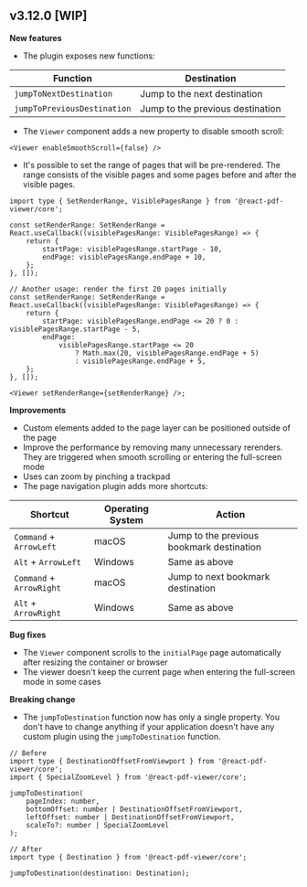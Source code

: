 ## v3.12.0 [WIP]

**New features**

-   The plugin exposes new functions:

| Function                    | Destination                      |
| --------------------------- | -------------------------------- |
| `jumpToNextDestination`     | Jump to the next destination     |
| `jumpToPreviousDestination` | Jump to the previous destination |

-   The `Viewer` component adds a new property to disable smooth scroll:

```tsx
<Viewer enableSmoothScroll={false} />
```

-   It's possible to set the range of pages that will be pre-rendered. The range consists of the visible pages and some pages before and after the visible pages.

```tsx
import type { SetRenderRange, VisiblePagesRange } from '@react-pdf-viewer/core';

const setRenderRange: SetRenderRange = React.useCallback((visiblePagesRange: VisiblePagesRange) => {
    return {
        startPage: visiblePagesRange.startPage - 10,
        endPage: visiblePagesRange.endPage + 10,
    };
}, []);

// Another usage: render the first 20 pages initially
const setRenderRange: SetRenderRange = React.useCallback((visiblePagesRange: VisiblePagesRange) => {
    return {
        startPage: visiblePagesRange.endPage <= 20 ? 0 : visiblePagesRange.startPage - 5,
        endPage:
            visiblePagesRange.startPage <= 20
                ? Math.max(20, visiblePagesRange.endPage + 5)
                : visiblePagesRange.endPage + 5,
    };
}, []);

<Viewer setRenderRange={setRenderRange} />;
```

**Improvements**

-   Custom elements added to the page layer can be positioned outside of the page
-   Improve the performance by removing many unnecessary rerenders. They are triggered when smooth scrolling or entering the full-screen mode
-   Uses can zoom by pinching a trackpad
-   The page navigation plugin adds more shortcuts:

| Shortcut                 | Operating System | Action                                    |
| ------------------------ | ---------------- | ----------------------------------------- |
| `Command` + `ArrowLeft`  | macOS            | Jump to the previous bookmark destination |
| `Alt` + `ArrowLeft`      | Windows          | Same as above                             |
| `Command` + `ArrowRight` | macOS            | Jump to next bookmark destination         |
| `Alt` + `ArrowRight`     | Windows          | Same as above                             |

**Bug fixes**

-   The `Viewer` component scrolls to the `initialPage` page automatically after resizing the container or browser
-   The viewer doesn't keep the current page when entering the full-screen mode in some cases

**Breaking change**

-   The `jumpToDestination` function now has only a single property. You don't have to change anything if your application doesn't have any custom plugin using the `jumpToDestination` function.

```tsx
// Before
import type { DestinationOffsetFromViewport } from '@react-pdf-viewer/core';
import { SpecialZoomLevel } from '@react-pdf-viewer/core';

jumpToDestination(
    pageIndex: number,
    bottomOffset: number | DestinationOffsetFromViewport,
    leftOffset: number | DestinationOffsetFromViewport,
    scaleTo?: number | SpecialZoomLevel
);

// After
import type { Destination } from '@react-pdf-viewer/core';

jumpToDestination(destination: Destination);
```
